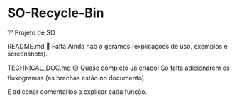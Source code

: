 # SO-Recycle-Bin
1º Projeto de SO

README.md
🔴 Falta
Ainda não o gerámos (explicações de uso, exemplos e screenshots).


TECHNICAL_DOC.md
🟡 Quase completo
Já criado! Só falta adicionarem os fluxogramas (as brechas estão no documento).

E adiconar comentarios a explicar cada função.